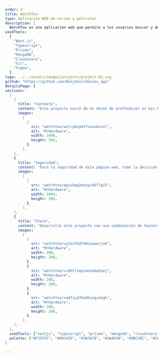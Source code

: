 ```yaml
---
order: 2
title: WatchToo
type: Aplicación WEB de series y películas
description: |
  WatchToo es una aplicación web que permite a los usuarios buscar y descubrir películas y series de televisión. La aplicación ofrece información detallada sobre las películas y series, incluyendo sinopsis, reparto, puntuación y tráiler.
usedTools:
  [
    "Next.js",
    "Typescript",
    "Prisma",
    "MongoDB",
    "Cloudinary",
    "Git",
    "Figma",
  ]
logo: ../../assets/images/projects/project-02.svg
github: "https://github.com/Benjahzz/movies_app"
detailsPage: {
sections:
  [
    {
      title: "Contexto",
      content: "Este proyecto nació de mi deseo de profundizar en mis habilidades como desarrollador web y dominar las tecnologías emergentes en el campo. En ese momento, me encontraba ansioso por tener conocimiento y experiencia en el uso de Next.js, así como en la implementación de las últimas librerías y en la aplicación de las mejores prácticas de desarrollo.",
      images:
        [
          {
            src: "watchtoo/wolrp8zpmtfxzwxbvsol",
            alt: "MrHardware",
            width: 1000,
            height: 500,
          },
        ],
    },
    {
      title: "Seguridad",
      content: 'Para la seguridad de esta página web, tomé la decisión consciente de incorporar librerías específicas que han demostrado ser robustas y efectivas en el ámbito de la seguridad en el desarrollo web. Opté por integrar la librería "Next Auth", que proporciona un sólido sistema de autenticación y autorización, junto con "Bcrypt" para el encriptado de contraseñas.',
      images:
        [
          {
            src: "watchtoo/qbyvkqq2moayn4bf7gi5",
            alt: "MrHardware",
            width: 1000,
            height: 500,
          },
        ],
    },
    {
      title: "Stack",
      content: "Desarrollé este proyecto con una combinación de tecnologías modernas y eficientes. Utilicé Next.js en el lado del cliente, aprovechando su rendimiento y experiencia de usuario fluida. Para el lado del servidor, empleé Prisma como herramienta ORM. La base de datos fue MongoDB, brindando eficiencia y escalabilidad. También incorporé Cloudinary para el almacenamiento y optimización de imágenes.",
      images:
        [
          {
            src: "watchtoo/uy1ecfddfm8nauwwrjo4",
            alt: "MrHardware",
            width: 200,
            height: 200,
          },
          {
            src: "watchtoo/codhtlvmyzmnne6whpej",
            alt: "MrHardware",
            width: 200,
            height: 200,
          },
          {
            src: "watchtoo/xq4fiyd35adksegim1gh",
            alt: "MrHardware",
            width: 200,
            height: 200,
          },
        ],
    },
  ],
  usedTools: ["nextjs", "typescript", "prisma", "mongodb", "cloudinary", "git", "figma"],
  palette: ["#F25F5C", "#003459", "#3B7A78", "#3AAFA9", "#9BC1BC", "#C6E3E2"],
}

---
```

